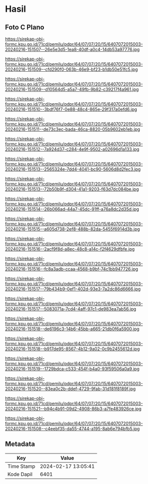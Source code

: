 # Hasil

## Foto C Plano

https://sirekap-obj-formc.kpu.go.id/71cd/pemilu/pdpr/64/07/07/20/15/6407072015003-20240216-151507--26e5e3d5-1ea8-40df-a0c4-14db53a97776.jpg

https://sirekap-obj-formc.kpu.go.id/71cd/pemilu/pdpr/64/07/07/20/15/6407072015003-20240216-151509--cfd290f0-063b-46e9-bf23-b1db50e51fc5.jpg

https://sirekap-obj-formc.kpu.go.id/71cd/pemilu/pdpr/64/07/07/20/15/6407072015003-20240216-151509--d10564d5-a5a7-49fb-9b82-c39217f4a961.jpg

https://sirekap-obj-formc.kpu.go.id/71cd/pemilu/pdpr/64/07/07/20/15/6407072015003-20240216-151510--3bdf76f7-0e88-48c4-865e-29f317a0efd6.jpg

https://sirekap-obj-formc.kpu.go.id/71cd/pemilu/pdpr/64/07/07/20/15/6407072015003-20240216-151511--de73c3ec-bada-46ca-8820-05b9602eb1eb.jpg

https://sirekap-obj-formc.kpu.go.id/71cd/pemilu/pdpr/64/07/07/20/15/6407072015003-20240216-151512--7a924d37-c284-4e9f-9502-a02696d1a133.jpg

https://sirekap-obj-formc.kpu.go.id/71cd/pemilu/pdpr/64/07/07/20/15/6407072015003-20240216-151513--2565324e-7dd4-4041-bc90-5606d8d2fec3.jpg

https://sirekap-obj-formc.kpu.go.id/71cd/pemilu/pdpr/64/07/07/20/15/6407072015003-20240216-151513--72b50b9f-d304-41a1-9203-f63d7dc084be.jpg

https://sirekap-obj-formc.kpu.go.id/71cd/pemilu/pdpr/64/07/07/20/15/6407072015003-20240216-151514--26b066ad-44a7-45dc-91ff-a76a8dc2d35d.jpg

https://sirekap-obj-formc.kpu.go.id/71cd/pemilu/pdpr/64/07/07/20/15/6407072015003-20240216-151515--a605d738-2ef8-488b-82da-5455f6914d3b.jpg

https://sirekap-obj-formc.kpu.go.id/71cd/pemilu/pdpr/64/07/07/20/15/6407072015003-20240216-151516--2acf9f8d-a8ec-48c8-a14c-f2f4629dfbfe.jpg

https://sirekap-obj-formc.kpu.go.id/71cd/pemilu/pdpr/64/07/07/20/15/6407072015003-20240216-151516--fc8a3adb-ccaa-4568-b9bf-74c1bb947726.jpg

https://sirekap-obj-formc.kpu.go.id/71cd/pemilu/pdpr/64/07/07/20/15/6407072015003-20240216-151517--79b434b9-0ef1-402d-93e3-7a2dc86d6666.jpg

https://sirekap-obj-formc.kpu.go.id/71cd/pemilu/pdpr/64/07/07/20/15/6407072015003-20240216-151517--5083071a-7cd4-4aff-97c1-de983ea7ab56.jpg

https://sirekap-obj-formc.kpu.go.id/71cd/pemilu/pdpr/64/07/07/20/15/6407072015003-20240216-151518--de6196c3-14b6-45bb-a665-21db0f6a5900.jpg

https://sirekap-obj-formc.kpu.go.id/71cd/pemilu/pdpr/64/07/07/20/15/6407072015003-20240216-151518--b917de95-8567-4b12-9a02-0c9b2455612d.jpg

https://sirekap-obj-formc.kpu.go.id/71cd/pemilu/pdpr/64/07/07/20/15/6407072015003-20240216-151519--1729bdca-c533-454f-b4a0-93f59506a0a9.jpg

https://sirekap-obj-formc.kpu.go.id/71cd/pemilu/pdpr/64/07/07/20/15/6407072015003-20240216-151520--83ea0c2b-ddef-4729-9fab-31d181f8189f.jpg

https://sirekap-obj-formc.kpu.go.id/71cd/pemilu/pdpr/64/07/07/20/15/6407072015003-20240216-151521--b94c4b91-09d2-4908-86b3-a7fe483926ce.jpg

https://sirekap-obj-formc.kpu.go.id/71cd/pemilu/pdpr/64/07/07/20/15/6407072015003-20240216-151508--c4eebf35-da55-4744-a195-8ab6e794bfb5.jpg


## Metadata

| Key        | Value               |
| ---------- | ------------------- |
| Time Stamp | 2024-02-17 13:05:41 |
| Kode Dapil | 6401                |




